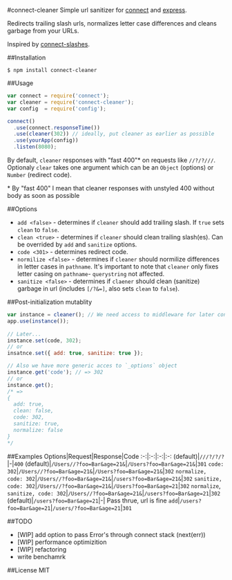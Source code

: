 #connect-cleaner
Simple url sanitizer for [connect](https://github.com/senchalabs/connect) and [express](https://github.com/visionmedia/express).

Redirects trailing slash urls, normalizes letter case differences and cleans garbage from your URLs.

Inspired by [connect-slashes](https://github.com/avinoamr/connect-slashes).

##Installation

```
$ npm install connect-cleaner
```

##Usage
```javascript
var connect = require('connect');
var cleaner = require('connect-cleaner');
var config  = require('config');

connect()
  .use(connect.responseTime())
  .use(cleaner(302)) // ideally, put cleaner as earlier as possible
  .use(yourApp(config))
  .listen(8080);
```
By default, `cleaner` responses with "fast 400"* on requests like `//?/?///`. Optionaly `clear` takes one argument which can be an `Object` (options) or `Number` (redirect code).

\* By "fast 400" I mean that cleaner responses with unstyled 400 without body as soon as possible

##Options
- `add <false>` - determines if `cleaner` should add trailing slash. If `true` sets `clean` to `false`.
- `clean <true>` - determines if `cleaner` should clean trailing slash(es). Can be overrided by `add` and `sanitize` options.
- `code <301>` - determines redirect code.
- `normilize <false>` - determines if `cleaner` should normilize differences in letter cases in `pathname`. It's important to note that `cleaner` only fixes letter casing on `pathname`- `querystring` not affected.
- `sanitize <false>` - determines if `claener` should clean (sanitize) garbage in url (includes `[/?&=]`, also sets `clean` to `false`).

##Post-initialization mutablity
```javascript
var instance = cleaner(); // We need access to middleware for later configuring
app.use(instance());
  
// Later...
instance.set(code, 302);
// or
insatnce.set({ add: true, sanitize: true });

// Also we have more generic acces to `_options` object
instance.get('code'); // => 302
// or
instance.get();
/* =>
{
  add: true,
  clean: false,
  code: 302,
  sanitize: true,
  normalize: false
}
*/
```

##Examples
Options|Request|Response|Code
:-:|:-:|:-:|:-:
(default)|`///?/?/?`|-|`400`
(default)|`/Users//?foo=Bar&age=21&`|`/Users?foo=Bar&age=21&`|`301`
`code: 302`|`/Users//?foo=Bar&age=21&`|`/Users?foo=Bar&age=21&`|`302`
`normalize, code: 302`|`/Users//?foo=Bar&age=21&`|`/users?foo=Bar&age=21&`|`302`
`sanitize, code: 302`|`/Users//?foo=Bar&age=21&`|`/Users?foo=Bar&age=21`|`302`
`normalize`, `sanitize, code: 302`|`/Users//?foo=Bar&age=21&`|`/users?foo=Bar&age=21`|`302`
(default)|`/users?foo=Bar&age=21`|-| Pass thrue, url is fine
`add`|`/users?foo=Bar&age=21`|`/users/?foo=Bar&age=21`|`301`

##TODO
- [WIP] add option to pass Error's through connect stack (next(err))
- [WIP] performance optimizition
- [WIP] refactoring
- write benchamrk

##License
MIT
